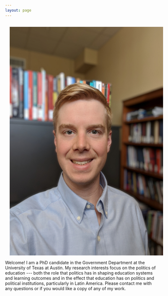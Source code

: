```yaml
---
layout: page
---
```

<img style="width=563px;height=750px;float:left;padding:15px;"
src="/images/profile_image.jpg" alt="profile picture" width="563" height="750">

Welcome! I am a PhD candidate in the Government Department at the University of Texas at Austin. My research interests focus on the politics of education --- both the role that politics has in shaping education systems and learning outcomes and in the effect that education has on politics and political institutions, particularly in Latin America. Please contact me with any questions or if you would like a copy of any of my work.
